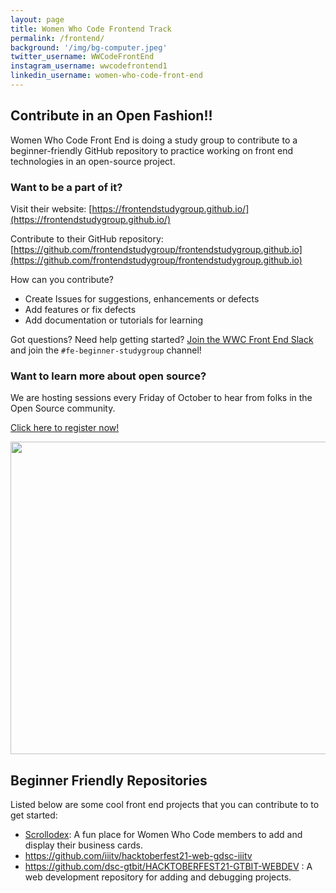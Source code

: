 ```yaml
---
layout: page
title: Women Who Code Frontend Track
permalink: /frontend/
background: '/img/bg-computer.jpeg'
twitter_username: WWCodeFrontEnd
instagram_username: wwcodefrontend1
linkedin_username: women-who-code-front-end
---
```


## Contribute in an Open Fashion!! 

Women Who Code Front End is doing a study group to contribute to a beginner-friendly GitHub repository to practice working on front end technologies in an open-source project.

### Want to be a part of it?

Visit their website: [https://frontendstudygroup.github.io/](https://frontendstudygroup.github.io/)

Contribute to their GitHub repository: 
[https://github.com/frontendstudygroup/frontendstudygroup.github.io](https://github.com/frontendstudygroup/frontendstudygroup.github.io)

How can you contribute?
- Create Issues for suggestions, enhancements or defects
- Add features or fix defects
- Add documentation or tutorials for learning

Got questions? Need help getting started? 
[Join the WWC Front End Slack](https://join.slack.com/t/womenwhocodefrontend/shared_invite/zt-gaic5y90-pDJK4H_NbObZ_MU_rcYc0A) and join the `#fe-beginner-studygroup` channel!

### Want to learn more about open source?

We are hosting sessions every Friday of October to hear from folks in the Open Source community.

[Click here to register now!](https://us02web.zoom.us/webinar/register/WN_0i4q_-RxRnGyr3t_uD_XXw)

<img src="{{site.baseurl}}/img/opensourcefrontend.jpeg" width='1000' height='500'>

## Beginner Friendly Repositories

Listed below are some cool front end projects that you can contribute to to get started:

- [Scrollodex](https://github.com/wwcodecolorado/scrollodex): A fun place for Women Who Code members to add and display their business cards.
- https://github.com/iiitv/hacktoberfest21-web-gdsc-iiitv
- https://github.com/dsc-gtbit/HACKTOBERFEST21-GTBIT-WEBDEV : A web development repository for adding and debugging projects.
